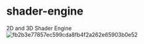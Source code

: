 # shader-engine
2D and 3D Shader Engine
![fb2b3e77857ec599cda8fb4f2a262e65903b0e52](https://github.com/splinestein/shader-engine/assets/60883871/467926e9-d988-4a2f-b60b-c40b053a6d2e)
